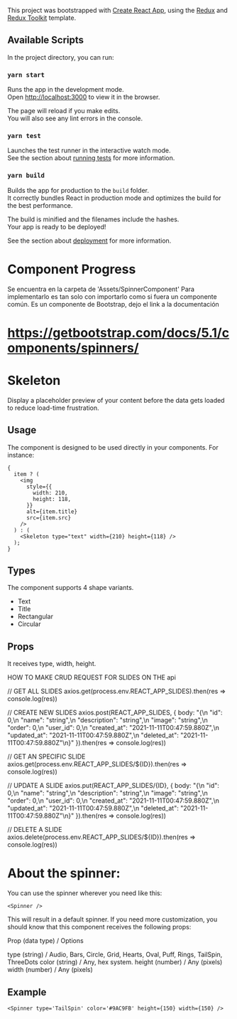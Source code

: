 This project was bootstrapped with [Create React App](https://github.com/facebook/create-react-app), using the [Redux](https://redux.js.org/) and [Redux Toolkit](https://redux-toolkit.js.org/) template.

## Available Scripts

In the project directory, you can run:

### `yarn start`

Runs the app in the development mode.<br />
Open [http://localhost:3000](http://localhost:3000) to view it in the browser.

The page will reload if you make edits.<br />
You will also see any lint errors in the console.

### `yarn test`

Launches the test runner in the interactive watch mode.<br />
See the section about [running tests](https://facebook.github.io/create-react-app/docs/running-tests) for more information.

### `yarn build`

Builds the app for production to the `build` folder.<br />
It correctly bundles React in production mode and optimizes the build for the best performance.

The build is minified and the filenames include the hashes.<br />
Your app is ready to be deployed!

See the section about [deployment](https://facebook.github.io/create-react-app/docs/deployment) for more information.

# Component Progress
 Se encuentra en la carpeta de 'Assets/SpinnerComponent'
 Para implementarlo es tan solo con importarlo como si fuera un componente común.
 Es un componente de Bootstrap, dejo el link a la documentación

# https://getbootstrap.com/docs/5.1/components/spinners/

# Skeleton
Display a placeholder preview of your content before the data gets loaded to reduce load-time frustration.
## Usage
The component is designed to be used directly in your components. For instance:
```react
{
  item ? (
    <img
      style={{
        width: 210,
        height: 118,
      }}
      alt={item.title}
      src={item.src}
    />
  ) : (
    <Skeleton type="text" width={210} height={118} />
  );
}
```
## Types
The component supports 4 shape variants.
 - Text
 - Title
 - Rectangular
 - Circular
## Props
It receives type, width, height.


HOW TO MAKE CRUD REQUEST FOR SLIDES ON THE api

// GET ALL SLIDES
axios.get(process.env.REACT_APP_SLIDES).then(res => console.log(res))

// CREATE NEW SLIDES
axios.post(REACT_APP_SLIDES, {
  body: "{\n  "id": 0,\n  "name": "string",\n  "description": "string",\n  "image": "string",\n  "order": 0,\n  "user_id": 0,\n  "created_at": "2021-11-11T00:47:59.880Z",\n  "updated_at": "2021-11-11T00:47:59.880Z",\n  "deleted_at": "2021-11-11T00:47:59.880Z"\n}"
}).then(res => console.log(res))

// GET AN SPECIFIC SLIDE
axios.get(process.env.REACT_APP_SLIDES/${ID}).then(res => console.log(res))

// UPDATE A SLIDE
axios.put(REACT_APP_SLIDES/{ID}, {
  body: "{\n  "id": 0,\n  "name": "string",\n  "description": "string",\n  "image": "string",\n  "order": 0,\n  "user_id": 0,\n  "created_at": "2021-11-11T00:47:59.880Z",\n  "updated_at": "2021-11-11T00:47:59.880Z",\n  "deleted_at": "2021-11-11T00:47:59.880Z"\n}"
}).then(res => console.log(res))

// DELETE A SLIDE
axios.delete(process.env.REACT_APP_SLIDES/${ID}).then(res => console.log(res))



# About the spinner:
You can use the spinner wherever you need like this:

`<Spinner />`


This will result in a default spinner. If you need more customization, you should know that this component receives the following props:

Prop (data type) / Options

type (string) / Audio, Bars, Circle, Grid, Hearts, Oval, Puff, Rings, TailSpin, ThreeDots
color (string) / Any, hex system.
height (number) / Any (pixels)
width (number) / Any (pixels)

## Example

`<Spinner type='TailSpin' color='#9AC9FB' height={150} width={150} />`